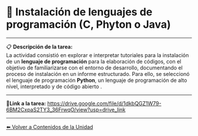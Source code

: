 # 🧩 Instalación de lenguajes de programación (C, Phyton o Java)  

---

📋 **Descripción de la tarea:**  
La actividad consistió en explorar e interpretar tutoriales para la instalación de un **lenguaje de programación** para la elaboración de códigos, con el objetivo de familiarizarse con el entorno de desarrollo, documentando el proceso de instalación en un informe estructurado. Para ello, se seleccionó el lenguaje de programación **Python**, un lenguaje de programación de alto nivel, interpretado y de código abierto .

---


📝**Link a la tarea:**
https://drive.google.com/file/d/1dkbQGZ1W79-6BM2CxpaS2TY3_36FrwqO/view?usp=drive_link

---
[⬅️ Volver a Contenidos de la Unidad](../../Introduccion/Contenidos.md)



